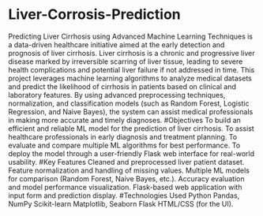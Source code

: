 # Liver-Corrosis-Prediction
Predicting Liver Cirrhosis using Advanced Machine Learning Techniques is a data-driven healthcare initiative aimed at the early detection and prognosis of liver cirrhosis. Liver cirrhosis is a chronic and progressive liver disease marked by irreversible scarring of liver tissue, leading to severe health complications and potential liver failure if not addressed in time. This project leverages machine learning algorithms to analyze medical datasets and predict the likelihood of cirrhosis in patients based on clinical and laboratory features. By using advanced preprocessing techniques, normalization, and classification models (such as Random Forest, Logistic Regression, and Naive Bayes), the system can assist medical professionals in making more accurate and timely diagnoses. #Objectives To build an efficient and reliable ML model for the prediction of liver cirrhosis. To assist healthcare professionals in early diagnosis and treatment planning. To evaluate and compare multiple ML algorithms for best performance. To deploy the model through a user-friendly Flask web interface for real-world usability. #Key Features Cleaned and preprocessed liver patient dataset. Feature normalization and handling of missing values. Multiple ML models for comparison (Random Forest, Naive Bayes, etc.). Accuracy evaluation and model performance visualization. Flask-based web application with input form and prediction display. #Technologies Used Python Pandas, NumPy Scikit-learn Matplotlib, Seaborn Flask HTML/CSS (for the UI).
